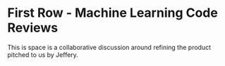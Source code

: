 # First Row - Machine Learning Code Reviews

This is space is a collaborative discussion around refining the product pitched to us by Jeffery.
